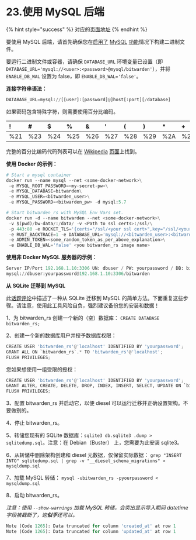 # 23.使用 MySQL 后端

{% hint style="success" %}
对应的[页面地址](https://github.com/dani-garcia/bitwarden_rs/wiki/Using-the-MySQL-Backend)
{% endhint %}

要使用 MySQL 后端，请首先确保您在[启用了](../deployment/building-binary.md#mysql-hou-duan) [MySQL](../deployment/building-binary.md#mysql-hou-duan) [功能](../deployment/building-binary.md#mysql-hou-duan)情况下构建二进制文件。

要运行二进制文件或容器，请确保 `DATABASE_URL` 环境变量已设置（即 `DATABASE_URL='mysql://<user>:<password>@mysql/bitwarden'`），并将 `ENABLE_DB_WAL` 设置为 false，即  `ENABLE_DB_WAL='false'`。

**连接字符串语法：**

```python
DATABASE_URL=mysql://[[user]:[password]@]host[:port][/database]
```

如果密码包含特殊字符，则需要使用百分比编码。

| ! | \# | $ | % | & | ' | \( | \) | \* | + | , | / | : | ; | = | ? | @ | \[ | \] |
| :--- | :--- | :--- | :--- | :--- | :--- | :--- | :--- | :--- | :--- | :--- | :--- | :--- | :--- | :--- | :--- | :--- | :--- | :--- |
| %21 | %23 | %24 | %25 | %26 | %27 | %28 | %29 | %2A | %2B | %2C | %2F | %3A | %3B | %3D | %3F | %40 | %5B | %5D |

完整的百分比编码代码列表可以在 [Wikipedia](https://en.wikipedia.org/wiki/Percent-encoding#Percent-encoding_reserved_characters) [页面](https://en.wikipedia.org/wiki/Percent-encoding#Percent-encoding_reserved_characters)上找到。

**使用** **Docker** **的示例：**

```python
# Start a mysql container
docker run --name mysql --net <some-docker-network>\
 -e MYSQL_ROOT_PASSWORD=<my-secret-pw>\
 -e MYSQL_DATABASE=bitwarden\
 -e MYSQL_USER=<bitwarden_user>\
 -e MYSQL_PASSWORD=<bitwarden_pw> -d mysql:5.7

# Start bitwarden_rs with MySQL Env Vars set.
docker run -d --name bitwarden --net <some-docker-network>\
 -v $(pwd)/bw-data/:/data/ -v <Path to ssl certs>:/ssl/\
 -p 443:80 -e ROCKET_TLS='{certs="/ssl/<your ssl cert>",key="/ssl/<your ssl key>"}'\
 -e RUST_BACKTRACE=1 -e DATABASE_URL='mysql://<bitwarden_user>:<bitwarden_pw>@mysql/bitwarden'\
 -e ADMIN_TOKEN=<some_random_token_as_per_above_explanation>\
 -e ENABLE_DB_WAL='false' <you bitwarden_rs image name>
```

**使用非** **Docker MySQL** **服务器的示例：**

```python
Server IP/Port 192.168.1.10:3306 UN: dbuser / PW: yourpassword / DB: bitwarden
mysql://dbuser:yourpassword@192.168.1.10:3306/bitwarden
```

**从** **SQLite** **迁移到** **MySQL**

此[话题评论](https://github.com/dani-garcia/bitwarden_rs/issues/497#issuecomment-511827057)中描述了一种从 SQLite 迁移到 MySQL 的简单方法。下面重复这些步骤。请注意，使用此工具风险自负，强烈建议备份您的安装和数据！

1、为 bitwarden\_rs 创建一个新的（空）数据库： `CREATE DATABASE bitwarden_rs;`

2、创建一个新的数据库用户并授予数据库权限：

```python
CREATE USER 'bitwarden_rs'@'localhost' IDENTIFIED BY 'yourpassword';
GRANT ALL ON `bitwarden_rs`.* TO 'bitwarden_rs'@'localhost';
FLUSH PRIVILEGES;
```

您如果想使用一组受限的授权：

```python
CREATE USER 'bitwarden_rs'@'localhost' IDENTIFIED BY 'yourpassword';
GRANT ALTER, CREATE, DELETE, DROP, INDEX, INSERT, SELECT, UPDATE ON `bitwarden_rs`.* TO 'bitwarden_rs'@'localhost';
FLUSH PRIVILEGES;
```

3、配置 bitwarden\_rs 并启动它，以便 diesel 可以运行迁移并正确设置架构。不要做别的。

4、停止 bitwarden\_rs。

5、转储您现有的 SQLite 数据库：`sqlite3 db.sqlite3 .dump > sqlitedump.sql`。注意：在 Debian（Buster） 上，您需要为此安装 sqlite3。

6、从转储中删除架构创建和 diesel 元数据，仅保留实际数据： `grep "INSERT INTO" sqlitedump.sql | grep -v "__diesel_schema_migrations" > mysqldump.sql`

7、加载 MySQL 转储： `mysql -ubitwarden_rs -pyourpassword < mysqldump.sql`

8、启动 bitwarden\_rs。

_注意：使用_ _`--show-warnings`_ _加载_ _MySQL_ _转储，会突出显示导入期间_ _datetime_ _字段被截断了，这**似乎**还可以。_

```python
Note (Code 1265): Data truncated for column 'created_at' at row 1
Note (Code 1265): Data truncated for column 'updated_at' at row 1
```

